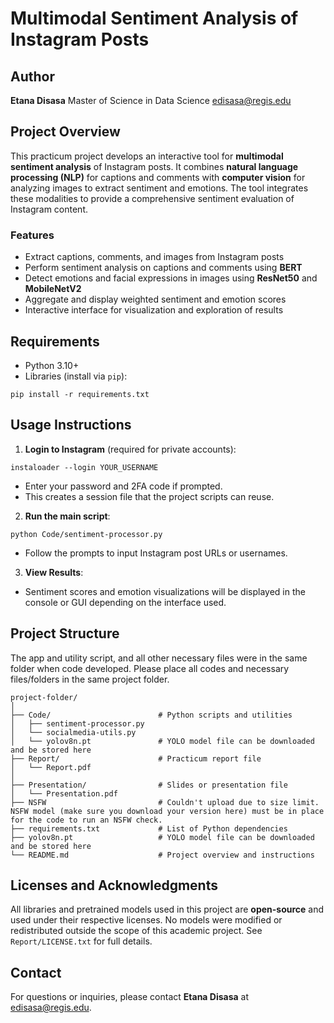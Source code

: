 # Multimodal Sentiment Analysis of Instagram Posts

## Author

**Etana Disasa**
Master of Science in Data Science
[edisasa@regis.edu](mailto:edisasa@regis.edu)

## Project Overview

This practicum project develops an interactive tool for **multimodal sentiment analysis** of Instagram posts. It combines **natural language processing (NLP)** for captions and comments with **computer vision** for analyzing images to extract sentiment and emotions. The tool integrates these modalities to provide a comprehensive sentiment evaluation of Instagram content.

### Features

* Extract captions, comments, and images from Instagram posts
* Perform sentiment analysis on captions and comments using **BERT**
* Detect emotions and facial expressions in images using **ResNet50** and **MobileNetV2**
* Aggregate and display weighted sentiment and emotion scores
* Interactive interface for visualization and exploration of results

## Requirements

* Python 3.10+
* Libraries (install via `pip`):

```
pip install -r requirements.txt
```

## Usage Instructions

1. **Login to Instagram** (required for private accounts):

```
instaloader --login YOUR_USERNAME
```

* Enter your password and 2FA code if prompted.
* This creates a session file that the project scripts can reuse.

2. **Run the main script**:

```
python Code/sentiment-processor.py
```

* Follow the prompts to input Instagram post URLs or usernames.

3. **View Results**:

* Sentiment scores and emotion visualizations will be displayed in the console or GUI depending on the interface used.

## Project Structure
The app and utility script, and all other necessary files were in the same folder when code developed. 
Please place all codes and necessary files/folders in the same project folder.
```
project-folder/
│
├── Code/                        # Python scripts and utilities
│   ├── sentiment-processor.py
│   └── socialmedia-utils.py
│   └── yolov8n.pt               # YOLO model file can be downloaded and be stored here     
├── Report/                      # Practicum report file
│   └── Report.pdf
│
├── Presentation/                # Slides or presentation file
│   └── Presentation.pdf
├── NSFW                         # Couldn't upload due to size limit. NSFW model (make sure you download your version here) must be in place for the code to run an NSFW check.
├── requirements.txt             # List of Python dependencies
├── yolov8n.pt                   # YOLO model file can be downloaded and be stored here
└── README.md                    # Project overview and instructions
```

## Licenses and Acknowledgments

All libraries and pretrained models used in this project are **open-source** and used under their respective licenses. No models were modified or redistributed outside the scope of this academic project. See `Report/LICENSE.txt` for full details.

## Contact

For questions or inquiries, please contact **Etana Disasa** at [edisasa@regis.edu](mailto:edisasa@regis.edu).
